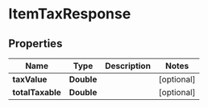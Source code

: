 

# ItemTaxResponse


## Properties

| Name | Type | Description | Notes |
|------------ | ------------- | ------------- | -------------|
|**taxValue** | **Double** |  |  [optional] |
|**totalTaxable** | **Double** |  |  [optional] |



